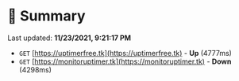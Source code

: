 # 📖 Summary
Last updated: **11/23/2021, 9:21:17 PM**

- `GET` [https://uptimerfree.tk](https://uptimerfree.tk) - **Up** (4777ms)
- `GET` [https://monitoruptimer.tk](https://monitoruptimer.tk) - **Down** (4298ms)
